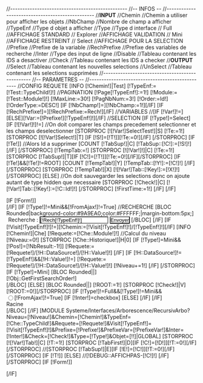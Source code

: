//------------------------------------------------
//--		INFOS				--
//------------------------------------------------
//********INPUT********
//Chemin	//Chemin a utiliser pour afficher les objets
//NbChamp	//Nombre de champ a afficher
//TypeEnf   	//Type d objet a afficher
//Type   	//Type d interface
//	Full 		//AFFICHAGE STANDARD
//	Explorer	//AFFICHAGE VALIDATION 
//	Mini		//AFFICHAGE RESTREINT
//	Select		//AFFICHAGE POUR LA SELECTION
//Prefixe	//Prefixe de la variable
//RechPrefixe	//Prefixe des variables de recherche
//Inter		//Type des input de ligne
//Disable	//Tableau contenant les IDS a desactiver
//Check		//Tableau contenant les IDS a checker 
//********OUTPUT********
//Select 	//Tableau contenant les nouvelles selections
//UnSelect	//Tableau contenant les selections supprimées
//------------------------------------------------
//--		PARAMETRES			--
//------------------------------------------------
//CONFIG REQUETE
[INFO [!Chemin!]|Test]
[!TypeEnf:=[!Test::TypeChild!]!]
//PAGINATION
[!Page[!TypeEnf!]:=1!]
[!Module:=[!Test::Module!]!]
[!MaxLine:=30!]
[!PagNbNum:=3!]
[!Order:=Id!]
[!OrderType:=DESC!]
[IF [!NbChamp!]=][!NbChamp:=1!][/IF]
[IF [!RechPrefixe!]=][!RechPrefixe:=Rech!][/IF]
//VARIABLES
//[IF [!Var!]!=][ELSE][!Var:=[!Prefixe!][!TypeEnf!]!][/IF]
//SELECTION
[IF [!Type!]=Select]
	[IF [![!Var!]!]!=]
		//On doit comparer les champs precedement selectionner et les champs deselectionner
		[STORPROC [![!Var!]SelectTest!]|S]
			[!Te:=1!]
			[STORPROC [![!Var!]Select!]|T]
				[IF [!S!]=[!T!]][!Te:=0!][/IF]
			[/STORPROC]
			[IF [!Te!]]
				//Alors Id a supprimer
				[COUNT [!TabSup!]|C]
				[!TabSup::[!C!]:=[!S!]!]
			[/IF]
		[/STORPROC]
		[!TempTab:=!]
		[STORPROC [![!Var!]!]|C]
			[!Te:=1!]
			[STORPROC [!TabSup!]|T][IF [!C!]=[!T!]][!Te:=0!][/IF][/STORPROC]
			[IF [!Te!]&&[!Te!]!=ROOT]
				[COUNT [!TempTab!]|Y]
				[!TempTab::[!Y!]:=[!C!]!]
			[/IF]
		[/STORPROC]
		[STORPROC [!TempTab!]|X]
			[![!Var!]Tab::[!Key!]:=[!X!]!]
		[/STORPROC]
	[ELSE]
		//On doit sauvegarder les selections donc on ajoute autant de type hidden que necessaire
		[STORPROC [!Check!]|C]
			[![!Var!]Tab::[!Key!]:=[!C::Id!]!]
		[/STORPROC]
		[!FirstTime:=1!]
	[/IF]
[/IF]
<div style="[IF [!Type!]!=Mini&&[!FromAjax!]!=True]position:absolute;top:2px;bottom:2px;[/IF]overflow:auto;right:2px;left:2px;">
	[IF [!Form!]]<form action="/[!Lien!]#[!TypeEnf!]" method="GET" name="rech[!TypeEnf!]">[/IF]
	[IF [!Type!]!=Mini&&[!FromAjax!]!=True]
		//RECHERCHE
		[BLOC Rounded|background-color:#9A9EA0;color:#FFFFFF;|margin-bottom:5px;]
			<span style="margin-left:5px;"> Recherche : <input type="text" name="Rech[!TypeEnf!]" value="[!Rech[!TypeEnf!]!]"  style="background-color:white;margin:0;padding:0;" /> <input type="submit" style="background-color:white;margin:0;padding:0;color:black;" value="Envoyer"/></span>
		[/BLOC]
	[/IF]
	[IF [!Visit[!TypeEnf!]!]!=][!Chemin:=[!Visit[!TypeEnf!]!]/[!TypeEnf!]!][/IF]
	[INFO [!Chemin!]|Che]
	[!Requete:=[!Che::Module!]!]
	//Calcul du niveau
	[!Niveau:=0!]
	[STORPROC [!Che::Historique!]|H|0]
	[IF [!Type!]=Mini&&[!Pos!]=[!NbResult:-1!]]
		[!Requete:=[!Requete!]/[!H::DataSource!]/[!H::Value!]!]
	[/IF]
	[IF [!H::DataSource!]!=[!TypeEnf!]&&[!H::Value!]!=]
		[!Requete:=[!Requete!]/[!H::DataSource!]/[!H::Value!]!]
		[!Niveau+=1!]
	[/IF]
	[/STORPROC]
	[IF [!Type!]=Mini]
		[BLOC Rounded||]
			<div>[!Obj::GetFirstSearchOrder!]</div>
		[/BLOC]
	[ELSE]
		[BLOC Rounded||]
			[!ROOT:=1!]
			[STORPROC [!Check!]|V][!ROOT:=0!][/STORPROC]
			[IF [!Type!]!=Full&&[!Type!]!=Mini&&[!FromAjax!]!=True]
				[IF [!Inter!]=checkbox]
				[ELSE]
					<input type="radio" value="ROOT" name="[IF [!Var!]=][!Prefixe!][!TypeEnf!][ELSE][!Var!][/IF][]" style="float:left;" [IF [!ROOT!]]checked="checked"[/IF][/STORPROC]/>
				[/IF]
			[/IF]
			<div>Racine</div>
		[/BLOC]
	[/IF]
	[MODULE Systeme/Interfaces/Arborescence/RecursivArbo?Niveau=[!Niveau!]&Chemin=[!Chemin!]&TypeEnf=[!Che::TypeChild!]&Requete=[!Requete!]&Visit[!TypeEnf!]=[!Visit[!TypeEnf!]!]&Prefixe=[!Prefixe!]&PrefixeVar=[!PrefixeVar!]&Inter=[!Inter!]&Check=[!Check!]&Type=[!Type!]&Objet=[!!]|GLOBAL]
	[STORPROC [![!Var!]Tab!]|C]
		[!T:=1!]
		[STORPROC [!TabFirst!]|D][IF [!C!]=[!D!]][!T:=0!][/IF][/STORPROC]
		//[STORPROC [!TabSup!]|E][IF [!E!]=[!C!]][!T:=0!][/IF][/STORPROC]
		[IF [!T!]]
			<input type="hidden" name="[!Var!][]" value="[!C!]" />
		[ELSE]
			//[!DEBUG::AFFICHPAS-[!C!]!]
		[/IF]
	[/STORPROC]
	[IF [!Form!]]</form>[/IF]
</div>
